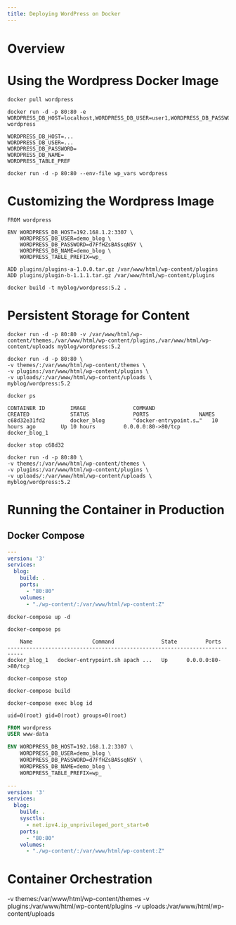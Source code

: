 ```yaml
---
title: Deploying WordPress on Docker
---
```


# Overview

# Using the Wordpress Docker Image

```
docker pull wordpress
```

```
docker run -d -p 80:80 -e WORDPRESS_DB_HOST=localhost,WORDPRESS_DB_USER=user1,WORDPRESS_DB_PASSWORD=password,WORDPRESS_DB_NAME=wpsite1 wordpress
```

```
WORDPRESS_DB_HOST=...
WORDPRESS_DB_USER=...
WORDPRESS_DB_PASSWORD=
WORDPRESS_DB_NAME=
WORDPRESS_TABLE_PREF
```

```
docker run -d -p 80:80 --env-file wp_vars wordpress
```



# Customizing the Wordpress Image

```
FROM wordpress

ENV WORDPRESS_DB_HOST=192.168.1.2:3307 \
    WORDPRESS_DB_USER=demo_blog \
    WORDPRESS_DB_PASSWORD=d7FfHZsBASsqN5Y \
    WORDPRESS_DB_NAME=demo_blog \
    WORDPRESS_TABLE_PREFIX=wp_

ADD plugins/plugins-a-1.0.0.tar.gz /var/www/html/wp-content/plugins
ADD plugins/plugin-b-1.1.1.tar.gz /var/www/html/wp-content/plugins
```

```
docker build -t myblog/wordpress:5.2 .
```



# Persistent Storage for Content

``` 
docker run -d -p 80:80 -v /var/www/html/wp-content/themes,/var/www/html/wp-content/plugins,/var/www/html/wp-content/uploads myblog/wordpress:5.2
``` 

```
docker run -d -p 80:80 \
-v themes/:/var/www/html/wp-content/themes \
-v plugins:/var/www/html/wp-content/plugins \
-v uploads/:/var/www/html/wp-content/uploads \
myblog/wordpress:5.2
```

```
docker ps
```

```
CONTAINER ID        IMAGE               COMMAND                  CREATED             STATUS              PORTS                NAMES
c68d32e31fd2        docker_blog         "docker-entrypoint.s…"   10 hours ago        Up 10 hours         0.0.0.0:80->80/tcp   docker_blog_1
```

```
docker stop c68d32
```

```
docker run -d -p 80:80 \
-v themes/:/var/www/html/wp-content/themes \
-v plugins:/var/www/html/wp-content/plugins \
-v uploads/:/var/www/html/wp-content/uploads \
myblog/wordpress:5.2
```



# Running the Container in Production

## Docker Compose

``` yaml
---
version: '3'
services:
  blog:
    build: .
    ports:
      - "80:80"
    volumes:
      - "./wp-content/:/var/www/html/wp-content:Z"
```

```
docker-compose up -d
```

```
docker-compose ps
```

```
    Name                   Command               State         Ports       
---------------------------------------------------------------------------
docker_blog_1   docker-entrypoint.sh apach ...   Up      0.0.0.0:80->80/tcp
```

``` 
docker-compose stop
```

``` 
docker-compose build
```

```
docker-compose exec blog id
```

```
uid=0(root) gid=0(root) groups=0(root)
```

``` Dockerfile
FROM wordpress
USER www-data

ENV WORDPRESS_DB_HOST=192.168.1.2:3307 \
    WORDPRESS_DB_USER=demo_blog \
    WORDPRESS_DB_PASSWORD=d7FfHZsBASsqN5Y \
    WORDPRESS_DB_NAME=demo_blog \
    WORDPRESS_TABLE_PREFIX=wp_
```

``` yaml
---
version: '3'
services:
  blog:
    build: .
    sysctls:
      - net.ipv4.ip_unprivileged_port_start=0
    ports:
      - "80:80"
    volumes:
      - "./wp-content/:/var/www/html/wp-content:Z"
```



# Container Orchestration


-v themes:/var/www/html/wp-content/themes
-v plugins:/var/www/html/wp-content/plugins
-v uploads:/var/www/html/wp-content/uploads
